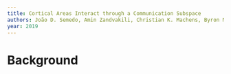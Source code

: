 ```yaml
---
title: Cortical Areas Interact through a Communication Subspace
authors: João D. Semedo, Amin Zandvakili, Christian K. Machens, Byron M. Yu, Adam Kohn
year: 2019
---
```



# Background

